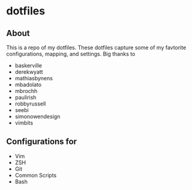 dotfiles
===================

## About
 
This is a repo of my dotfiles. These dotfiles capture some of my favtorite configurations, mapping, and settings. 
Big thanks to 

- baskerville
- derekwyatt
- mathiasbynens
- mbadolato
- mbrochh
- paulirish
- robbyrussell
- seebi
- simonowendesign
- vimbits


## Configurations for
- Vim
- ZSH
- Git
- Common Scripts
- Bash 